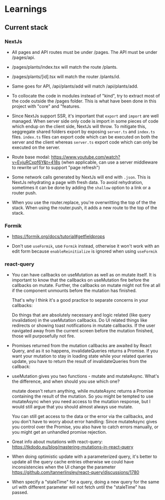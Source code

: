 # Learnings

## Current stack

### NextJs

-   All pages and API routes must be under /pages. The API must be under /pages/api.

-   /pages/plants/index.tsx will match the route /plants.

-   /pages/plants/[id].tsx will match the router /plants/id.

-   Same goes for API, /api/plants/add will match /api/plants/add.

-   To collocate the code in modules instead of "kind", try to extract most of the code outside the /pages folder. This is what have been done in this project with "core" and "features.

-   Since NextJs support SSR, it's important that `export` and `import` are well managed. When server side only code is import in some pieces of code which endup on the client side, NextJs will throw. To mitigate this, seggregate shared folders export by exposing `server.ts` and `index.ts` files. `index.ts` files can export code which can be executed on both the server and the client whereas `server.ts` export code which can only be executed on the server.

-   Route base modal: https://www.youtube.com/watch?v=EyjuRCxpf6Y&t=418s (when applicable, can use a server middleware to rewrite url for to support "page refresh")

-   Some network calls generated by NextJs will end with `.json`. This is NextJs rehydrating a page with fresh data. To avoid rehydration, sometimes it can be done by adding the `shallow` option to a link or a router push.

-   When you use the router.replace, you're overwritting the top of the the stack. When using the router.push, it adds a new route to the top of the stack.

### Formik

-   https://formik.org/docs/tutorial#getfieldprops

-   Don't use `useFormik`, use `Formik` instead, otherwise it won't work with an edit form because `enableReinitialize` is ignored when using `useFormik`

### react-query

-   You can have callbacks on useMutation as well as on mutate itself. It is important to know that the callbacks on useMutation fire before the callbacks on mutate. Further, the callbacks on mutate might not fire at all if the component unmounts before the mutation has finished.

    That's why I think it's a good practice to separate concerns in your callbacks:

    Do things that are absolutely necessary and logic related (like query invalidation) in the useMutation callbacks.
    Do UI related things like redirects or showing toast notifications in mutate callbacks. If the user navigated away from the current screen before the mutation finished, those will purposefully not fire.

-   Promises returned from the mutation callbacks are awaited by React Query, and as it so happens, invalidateQueries returns a Promise. If you want your mutation to stay in loading state while your related queries update, you have to return the result of invalidateQueries from the callback:

-   useMutation gives you two functions - mutate and mutateAsync. What's the difference, and when should you use which one?

    mutate doesn't return anything, while mutateAsync returns a Promise containing the result of the mutation. So you might be tempted to use mutateAsync when you need access to the mutation response, but I would still argue that you should almost always use mutate.

    You can still get access to the data or the error via the callbacks, and you don't have to worry about error handling: Since mutateAsync gives you control over the Promise, you also have to catch errors manually, or you might get an unhandled promise rejection.

-   Great info about mutations with react-query: https://tkdodo.eu/blog/mastering-mutations-in-react-query

-   When doing optimistic update with a parameterized query, it's better to update all the query cache entries otherwise we could have inconsistencies when the UI change the parameter https://github.com/tannerlinsley/react-query/discussions/1780

-   When specify a "staleTime" for a query, doing a new query for the same url with different parameter will not fetch until the "staleTime" has passed.

